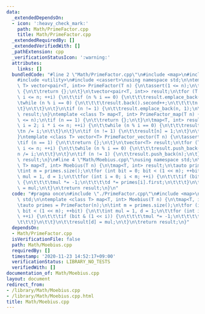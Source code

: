 ```yaml
---
data:
  _extendedDependsOn:
  - icon: ':heavy_check_mark:'
    path: Math/PrimeFactor.cpp
    title: Math/PrimeFactor.cpp
  _extendedRequiredBy: []
  _extendedVerifiedWith: []
  _pathExtension: cpp
  _verificationStatusIcon: ':warning:'
  attributes:
    links: []
  bundledCode: "#line 2 \"Math/PrimeFactor.cpp\"\n#include <map>\n#include <vector>\n\
    #include <utility>\n#include <cassert>\nusing namespace std;\n\ntemplate <class\
    \ T> vector<pair<T, int>> PrimeFactor(T n) {\n\tassert(1 <= n);\n\tif (n == 1)\
    \ {\n\t\treturn {};\n\t}\n\tvector<pair<T, int>> result;\n\tfor (T i = 2; i *\
    \ i <= n; ++i) {\n\t\tif (n % i == 0) {\n\t\t\tresult.emplace_back(i, 0);\n\t\t\
    \twhile (n % i == 0) {\n\t\t\t\tresult.back().second++;\n\t\t\t\tn /= i;\n\t\t\
    \t}\n\t\t}\n\t}\n\tif (n != 1) {\n\t\tresult.emplace_back(n, 1);\n\t}\n\treturn\
    \ result;\n}\ntemplate <class T> map<T, int> PrimeFactor_map(T n) {\n\tassert(1\
    \ <= n);\n\tif (n == 1) {\n\t\treturn {};\n\t}\n\tmap<T, int> result;\n\tfor (T\
    \ i = 2; i * i <= n; ++i) {\n\t\twhile (n % i == 0) {\n\t\t\tresult[i]++;\n\t\t\
    \tn /= i;\n\t\t}\n\t}\n\tif (n != 1) {\n\t\tresult[n] = 1;\n\t}\n\treturn result;\n\
    }\ntemplate <class T> vector<T> PrimeFactor_vector(T n) {\n\tassert(1 <= n);\n\
    \tif (n == 1) {\n\t\treturn {};\n\t}\n\tvector<T> result;\n\tfor (T i = 2; i *\
    \ i <= n; ++i) {\n\t\twhile (n % i == 0) {\n\t\t\tresult.push_back(i);\n\t\t\t\
    n /= i;\n\t\t}\n\t}\n\tif (n != 1) {\n\t\tresult.push_back(n);\n\t}\n\treturn\
    \ result;\n}\n#line 4 \"Math/Moebius.cpp\"\nusing namespace std;\n\ntemplate <class\
    \ T> map<T, int> Moebius(T n) {\n\tmap<T, int> result;\n\tauto primes = PrimeFactor(n);\n\
    \tint m = primes.size();\n\tfor (int bit = 0; bit < (1 << m); ++bit) {\n\t\tint\
    \ mul = 1, d = 1;\n\t\tfor (int i = 0; i < m; ++i) {\n\t\t\tif (bit & (1 << i))\
    \ {\n\t\t\t\tmul *= -1;\n\t\t\t\td *= primes[i].first;\n\t\t\t}\n\t\t}\n\t\tresult[d]\
    \ = mul;\n\t}\n\treturn result;\n}\n"
  code: "#pragma once\n#include \"./PrimeFactor.cpp\"\n#include <map>\nusing namespace\
    \ std;\n\ntemplate <class T> map<T, int> Moebius(T n) {\n\tmap<T, int> result;\n\
    \tauto primes = PrimeFactor(n);\n\tint m = primes.size();\n\tfor (int bit = 0;\
    \ bit < (1 << m); ++bit) {\n\t\tint mul = 1, d = 1;\n\t\tfor (int i = 0; i < m;\
    \ ++i) {\n\t\t\tif (bit & (1 << i)) {\n\t\t\t\tmul *= -1;\n\t\t\t\td *= primes[i].first;\n\
    \t\t\t}\n\t\t}\n\t\tresult[d] = mul;\n\t}\n\treturn result;\n}"
  dependsOn:
  - Math/PrimeFactor.cpp
  isVerificationFile: false
  path: Math/Moebius.cpp
  requiredBy: []
  timestamp: '2020-11-23 14:52:17+09:00'
  verificationStatus: LIBRARY_NO_TESTS
  verifiedWith: []
documentation_of: Math/Moebius.cpp
layout: document
redirect_from:
- /library/Math/Moebius.cpp
- /library/Math/Moebius.cpp.html
title: Math/Moebius.cpp
---
```

